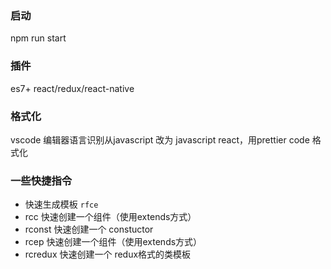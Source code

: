 <!--
 * @Author: lzr lzr@email.com
 * @Date: 2022-05-29 19:09:55
 * @LastEditors: lzr lzr@email.com
 * @LastEditTime: 2022-05-29 19:35:31
 * @FilePath: /react-todo-app-v1-yt/README.md
 * @Description: 这是默认设置,请设置`customMade`, 打开koroFileHeader查看配置 进行设置: https://github.com/OBKoro1/koro1FileHeader/wiki/%E9%85%8D%E7%BD%AE
-->
### 启动
npm run start

### 插件
es7+ react/redux/react-native

### 格式化
vscode 编辑器语言识别从javascript 改为 javascript react，用prettier code 格式化

### 一些快捷指令
- 快速生成模板
``rfce``
- rcc 快速创建一个组件（使用extends方式）
- rconst 快速创建一个 constuctor
- rcep 快速创建一个组件（使用extends方式）
- rcredux 快速创建一个 redux格式的类模板
